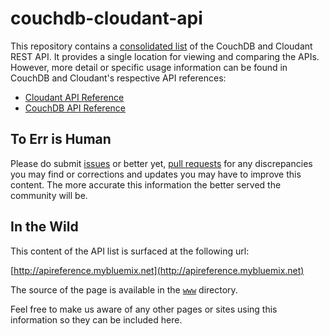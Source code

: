 # couchdb-cloudant-api

This repository contains a [consolidated list](https://github.com/ibm-cds-labs/couchdb-cloudant-api/blob/master/cloudant-couchdb-api-ref.json) of the CouchDB and Cloudant REST API. It provides a single location for viewing and comparing the APIs. However, more detail or specific usage information can be found in CouchDB and Cloudant's respective API references:  

* [Cloudant API Reference](https://docs.cloudant.com/api.html)    
* [CouchDB API Reference](http://docs.couchdb.org/en/2.0.0/api/)

## To Err is Human

Please do submit [issues](https://github.com/ibm-cds-labs/couchdb-cloudant-api/issues) or better yet, [pull requests](https://github.com/ibm-cds-labs/couchdb-cloudant-api/pulls) for any discrepancies you may find or corrections and updates you may have to improve this content. The more accurate this information the better served the community will be.

## In the Wild

This content of the API list is surfaced at the following url:

[http://apireference.mybluemix.net](http://apireference.mybluemix.net)

The source of the page is available in the [`www`](https://github.com/ibm-cds-labs/couchdb-cloudant-api/tree/master/www) directory.

Feel free to make us aware of any other pages or sites using this information so they can be included here.


